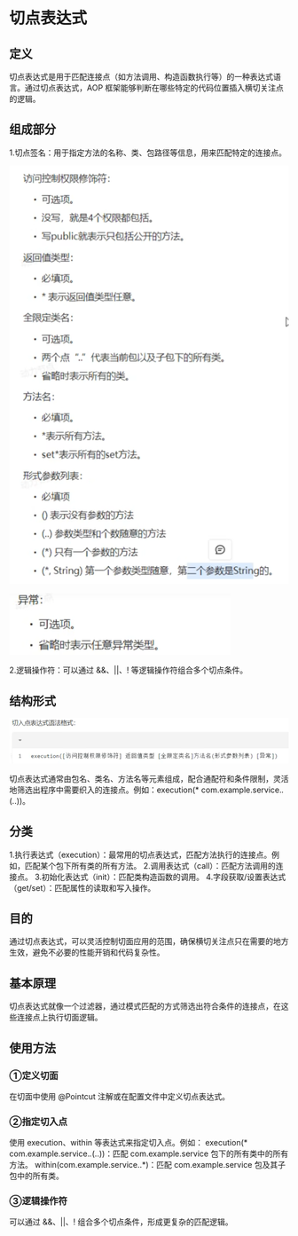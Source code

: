 # 切点表达式

## 定义

切点表达式是用于匹配连接点（如方法调用、构造函数执行等）的一种表达式语言。通过切点表达式，AOP 框架能够判断在哪些特定的代码位置插入横切关注点的逻辑。

## 组成部分

1.切点签名：用于指定方法的名称、类、包路径等信息，用来匹配特定的连接点。

![image-20240918214111310](./../../TyporaImage/Spring/image-20240918214111310.png)

![image-20240918214132545](./../../TyporaImage/Spring/image-20240918214132545.png)

2.逻辑操作符：可以通过 &&、||、! 等逻辑操作符组合多个切点条件。

## 结构形式

![image-20240918214027405](./../../TyporaImage/Spring/image-20240918214027405.png)

 切点表达式通常由包名、类名、方法名等元素组成，配合通配符和条件限制，灵活地筛选出程序中需要织入的连接点。例如：execution(* com.example.service.*.*(..))。

## 分类

1.执行表达式（execution）：最常用的切点表达式，匹配方法执行的连接点。例如，匹配某个包下所有类的所有方法。
2.调用表达式（call）：匹配方法调用的连接点。
3.初始化表达式（init）：匹配类构造函数的调用。
4.字段获取/设置表达式（get/set）：匹配属性的读取和写入操作。

## 目的

通过切点表达式，可以灵活控制切面应用的范围，确保横切关注点只在需要的地方生效，避免不必要的性能开销和代码复杂性。

## 基本原理

切点表达式就像一个过滤器，通过模式匹配的方式筛选出符合条件的连接点，在这些连接点上执行切面逻辑。

## 使用方法

### ①定义切面

在切面中使用 @Pointcut 注解或在配置文件中定义切点表达式。

### ②指定切入点

使用 execution、within 等表达式来指定切入点。例如：
execution(* com.example.service.*.*(..))：匹配 com.example.service 包下的所有类中的所有方法。
within(com.example.service..*)：匹配 com.example.service 包及其子包中的所有类。

### ③逻辑操作符

可以通过 &&、||、! 组合多个切点条件，形成更复杂的匹配逻辑。